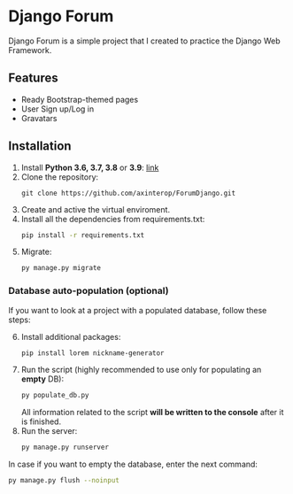 # Django Forum

Django Forum is a simple project that I created to practice the Django Web Framework.

## Features
- Ready Bootstrap-themed pages
- User Sign up/Log in
- Gravatars

## Installation

1. Install **Python 3.6, 3.7, 3.8** or **3.9**: [link](https://www.python.org/downloads/)
2. Clone the repository:
   ```git
   git clone https://github.com/axinterop/ForumDjango.git
   ```
3. Create and active the virtual enviroment.
4. Install all the dependencies from requirements.txt:
   ```bash
   pip install -r requirements.txt
   ```
5. Migrate:
   ```bash
   py manage.py migrate
   ```

### Database auto-population (optional)
If you want to look at a project with a populated database, follow these steps:

6. Install additional packages:
   ```bash
   pip install lorem nickname-generator
   ```
7. Run the script (highly recommended to use only for populating an **empty** DB):
   ```bash
   py populate_db.py
   ```
   All information related to the script **will be written to the console** after it is finished.
8. Run the server:
   ```bash
   py manage.py runserver
   ```
In case if you want to empty the database, enter the next command:
```bash
py manage.py flush --noinput
```